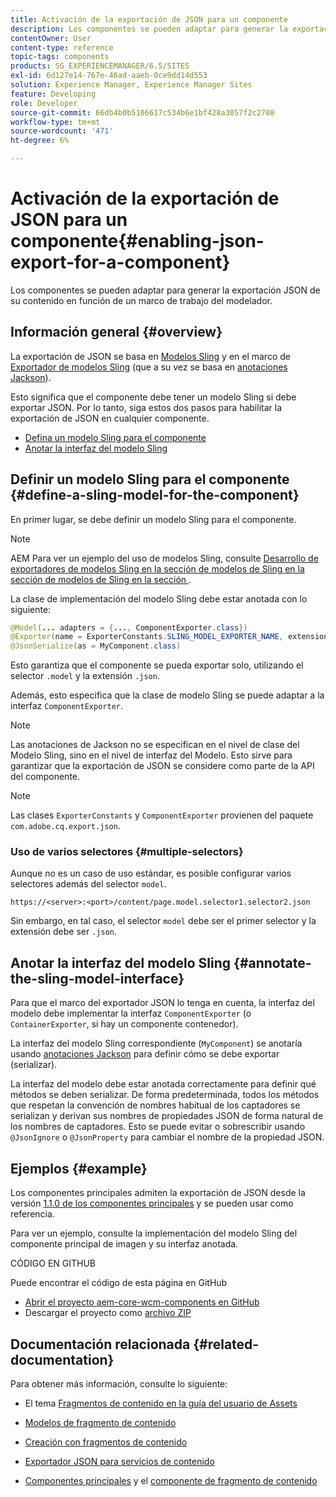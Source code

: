 ```yaml
---
title: Activación de la exportación de JSON para un componente
description: Los componentes se pueden adaptar para generar la exportación JSON de su contenido en función de un marco de trabajo del modelador.
contentOwner: User
content-type: reference
topic-tags: components
products: SG_EXPERIENCEMANAGER/6.5/SITES
exl-id: 6d127e14-767e-46ad-aaeb-0ce9dd14d553
solution: Experience Manager, Experience Manager Sites
feature: Developing
role: Developer
source-git-commit: 66db4b0b5106617c534b6e1bf428a3057f2c2708
workflow-type: tm+mt
source-wordcount: '471'
ht-degree: 6%

---
```


# Activación de la exportación de JSON para un componente{#enabling-json-export-for-a-component}

Los componentes se pueden adaptar para generar la exportación JSON de su contenido en función de un marco de trabajo del modelador.

## Información general {#overview}

La exportación de JSON se basa en [Modelos Sling](https://sling.apache.org/documentation/bundles/models.html) y en el marco de [Exportador de modelos Sling](https://sling.apache.org/documentation/bundles/models.html#exporter-framework-since-130) (que a su vez se basa en [anotaciones Jackson](https://github.com/FasterXML/jackson-annotations/wiki/Jackson-Annotations)).

Esto significa que el componente debe tener un modelo Sling si debe exportar JSON. Por lo tanto, siga estos dos pasos para habilitar la exportación de JSON en cualquier componente.

* [Defina un modelo Sling para el componente](/help/sites-developing/json-exporter-components.md#define-a-sling-model-for-the-component)
* [Anotar la interfaz del modelo Sling](#annotate-the-sling-model-interface)

## Definir un modelo Sling para el componente {#define-a-sling-model-for-the-component}

En primer lugar, se debe definir un modelo Sling para el componente.

>[!NOTE]
>
>AEM Para ver un ejemplo del uso de modelos Sling, consulte [Desarrollo de exportadores de modelos Sling en la sección de modelos de Sling en la sección de modelos de Sling en la sección ](https://experienceleague.adobe.com/docs/experience-manager-learn/foundation/development/develop-sling-model-exporter.html?lang=es).

La clase de implementación del modelo Sling debe estar anotada con lo siguiente:

```java
@Model(... adapters = {..., ComponentExporter.class})
@Exporter(name = ExporterConstants.SLING_MODEL_EXPORTER_NAME, extensions = ExporterConstants.SLING_MODEL_EXTENSION)
@JsonSerialize(as = MyComponent.class)
```

Esto garantiza que el componente se pueda exportar solo, utilizando el selector `.model` y la extensión `.json`.

Además, esto especifica que la clase de modelo Sling se puede adaptar a la interfaz `ComponentExporter`.

>[!NOTE]
>
>Las anotaciones de Jackson no se especifican en el nivel de clase del Modelo Sling, sino en el nivel de interfaz del Modelo. Esto sirve para garantizar que la exportación de JSON se considere como parte de la API del componente.

>[!NOTE]
>
>Las clases `ExporterConstants` y `ComponentExporter` provienen del paquete `com.adobe.cq.export.json`.

### Uso de varios selectores {#multiple-selectors}

Aunque no es un caso de uso estándar, es posible configurar varios selectores además del selector `model`.

```
https://<server>:<port>/content/page.model.selector1.selector2.json
```

Sin embargo, en tal caso, el selector `model` debe ser el primer selector y la extensión debe ser `.json`.

## Anotar la interfaz del modelo Sling {#annotate-the-sling-model-interface}

Para que el marco del exportador JSON lo tenga en cuenta, la interfaz del modelo debe implementar la interfaz `ComponentExporter` (o `ContainerExporter`, si hay un componente contenedor).

La interfaz del modelo Sling correspondiente (`MyComponent`) se anotaría usando [anotaciones Jackson](https://github.com/FasterXML/jackson-annotations/wiki/Jackson-Annotations) para definir cómo se debe exportar (serializar).

La interfaz del modelo debe estar anotada correctamente para definir qué métodos se deben serializar. De forma predeterminada, todos los métodos que respetan la convención de nombres habitual de los captadores se serializan y derivan sus nombres de propiedades JSON de forma natural de los nombres de captadores. Esto se puede evitar o sobrescribir usando `@JsonIgnore` o `@JsonProperty` para cambiar el nombre de la propiedad JSON.

## Ejemplos {#example}

Los componentes principales admiten la exportación de JSON desde la versión [1.1.0 de los componentes principales](https://experienceleague.adobe.com/docs/experience-manager-core-components/using/introduction.html?lang=es) y se pueden usar como referencia.

Para ver un ejemplo, consulte la implementación del modelo Sling del componente principal de imagen y su interfaz anotada.

CÓDIGO EN GITHUB

Puede encontrar el código de esta página en GitHub

* [Abrir el proyecto aem-core-wcm-components en GitHub](https://github.com/Adobe-Marketing-Cloud/aem-core-wcm-components)
* Descargar el proyecto como [archivo ZIP](https://github.com/Adobe-Marketing-Cloud/aem-core-wcm-components/archive/master.zip)

## Documentación relacionada {#related-documentation}

Para obtener más información, consulte lo siguiente:

* El tema [Fragmentos de contenido en la guía del usuario de Assets](https://helpx.adobe.com/experience-manager/6-4/assets/user-guide.html?topic=/experience-manager/6-4/assets/morehelp/content-fragments.ug.js)

* [Modelos de fragmento de contenido](/help/assets/content-fragments/content-fragments-models.md)
* [Creación con fragmentos de contenido](/help/sites-authoring/content-fragments.md)
* [Exportador JSON para servicios de contenido](/help/sites-developing/json-exporter.md)
* [Componentes principales](https://experienceleague.adobe.com/docs/experience-manager-core-components/using/introduction.html?lang=es) y el [componente de fragmento de contenido](https://helpx.adobe.com/experience-manager/core-components/using/content-fragment-component.html)
